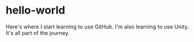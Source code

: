 # hello-world
Here's where I start learning to use GitHub.
I'm also learning to use Unity. It's all part of the journey.
